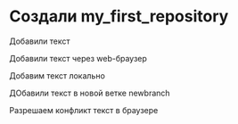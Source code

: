 ﻿# Создали my_first_repository

Добавили текст

Добавили текст через web-браузер

Добавим текст локально

ДОбавили текст в новой ветке newbranch

Разрешаем конфликт текст в браузере
